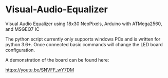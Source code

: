 # Visual-Audio-Equalizer
Visual Audio Equalizer using 18x30 NeoPixels, Arduino with ATMega2560, and MSGEQ7 IC 

The python script currently only supports windows PCs and is written for python 3.6+. Once connected basic commands will change the LED board configuration.

A demonstration of the board can be found here: 

https://youtu.be/SNVFF_wY7DM